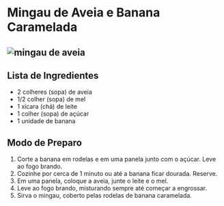 # Mingau de Aveia e Banana Caramelada

##   ![mingau de aveia](imagens\mingau-de-aveia-e-banana-caramelada-1.jpeg)

## Lista de Ingredientes

- 2 colheres (sopa) de aveia
- 1/2 colher (sopa) de mel
- 1 xícara (chá) de leite
- 1 colher (sopa) de açúcar
- 1 unidade de banana

## Modo de Preparo

1. Corte a banana em rodelas e em uma panela junto com o açúcar. Leve ao fogo brando.
2. Cozinhe por cerca de 1 minuto ou até a banana ficar dourada. Reserve.
3. Em uma panela, coloque a aveia, junte o leite e o mel.
4. Leve ao fogo brando, misturando sempre até começar a engrossar.
5. Sirva o mingau, coberto pelas rodelas de banana caramelada.
